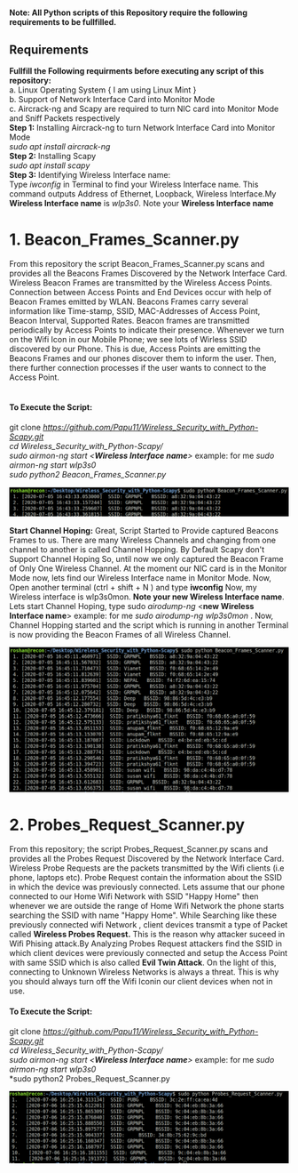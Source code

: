 #### Note: All Python scripts of this Repository require the following requirements to be fullfilled.
## Requirements  
**Fullfill the Following requirments before executing any script of this repository:**  
a. Linux Operating System { I am using Linux Mint }    
b. Support of Network Interface Card into Monitor Mode   
c. Aircrack-ng and Scapy are required to turn NIC card into Monitor Mode and Sniff Packets respectively  
**Step 1:** Installing Aircrack-ng to turn Network Interface Card into Monitor Mode    
*sudo apt install aircrack-ng*          
**Step 2:** Installing Scapy  
*sudo apt install scapy*    
**Step 3:** Identifying Wireless Interface name:    
Type *iwconfig* in Terminal to find your Wireless Interface name. This command outputs Address of Ethernet, Loopback, Wireless Interface.My **Wireless Interface name** is *wlp3s0*. Note your **Wireless Interface name**      
# 1. Beacon_Frames_Scanner.py 
From this repository the script Beacon_Frames_Scanner.py scans and provides all the Beacons Frames Discovered by the Network Interface Card. Wireless Beacon Frames are transmitted by the Wireless Access   Points. Connection between Access Points and End Devices occur with help of Beacon Frames emitted by WLAN. Beacons Frames carry several information like Time-stamp, SSID, MAC-Addresses of Access Point, Beacon Interval, Supported Rates. Beacon frames are transmitted  periodically by Access Points to indicate their presence. Whenever we turn on the Wifi Icon in our Mobile Phone; we see lots of Wirless SSID discovered by our Phone. This is due, Access Points are emitting the Beacons Frames and our phones discover them to inform the user. Then, there further connection processes if the user wants to connect to the Access Point.  
<br/>
#### To Execute the Script:    
git clone *https://github.com/Papu11/Wireless_Security_with_Python-Scapy.git*      
*cd Wireless_Security_with_Python-Scapy/*      
*sudo airmon-ng start <**Wireless Interface name**>*                    example: for me *sudo airmon-ng start wlp3s0*  
*sudo python2 Beacon_Frames_Scanner.py*   
 
<img src="https://github.com/Papu11/images/blob/master/1.png">  

**Start Channel Hoping:** Great, Script Started to Provide captured Beacons Frames to us. There are many Wireless Channels and changing from one channel to another is called Channel Hopping. By Default Scapy don't Support Channel Hoping So, until now we only captured the Beacon Frame of Only One Wireless Channel. At the moment our NIC card is in the Monitor Mode now, lets find our Wireless Interface name in Monitor Mode. Now, Open another terminal (ctrl + shift + N ) and type **iwconfig** Now, my Wireless interface is wlp3s0mon. **Note your new Wireless Interface name**. Lets start Channel Hoping, type sudo *airodump-ng* <**new Wireless Interface name**>  example: for me *sudo airodump-ng wlp3s0mon* . Now, Channel Hopping started and the script which is running in another Terminal is now providing the Beacon Frames of all Wireless Channel.   


<img src="https://github.com/Papu11/images/blob/master/paps.png">

# 2. Probes_Request_Scanner.py 
From this repository; the script Probes_Request_Scanner.py  scans and provides all the Probes Request Discovered by the Network Interface Card. Wireless Probe Requests are the packets transmitted by the Wifi clients (i.e phone, laptops etc). Probe Request contain the information about the SSID in which the device was previously connected. Lets assume that our phone connected to our Home Wifi Network with SSID "Happy Home" then whenever we are outside the range of Home Wifi Network the phone starts searching the SSID with name "Happy Home". While Searching like these previously connected wifi Network , client devices transmit a type of Packet called **Wireless Probes Request.** This is the reason why attacker suceed in Wifi Phising attack.By Analyzing Probes Request attackers find the SSID in which client devices were previously connected and setup the  Access Point with same SSID which is also called **Evil Twin Attack**. On the light of this, connecting to Unknown Wireless Networks is always a threat. This is why you should always turn off the Wifi Iconin our client devices when not in use.  
#### To Execute the Script:    
git clone *https://github.com/Papu11/Wireless_Security_with_Python-Scapy.git*      
*cd Wireless_Security_with_Python-Scapy/*      
*sudo airmon-ng start <**Wireless Interface name**>*                    example: for me *sudo airmon-ng start wlp3s0*  
*sudo python2 Probes_Request_Scanner.py

<img src="https://github.com/Papu11/images/blob/master/probes.png"> 
